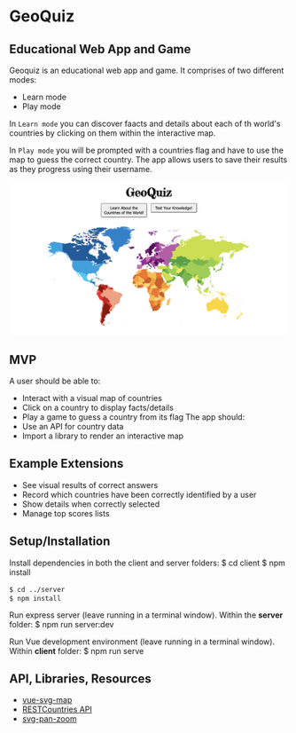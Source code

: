 # GeoQuiz
## Educational Web App and Game
Geoquiz is an educational web app and game. It comprises of two different modes:
* Learn mode
* Play mode

In `Learn mode` you can discover faacts and details about each of th world's countries by clicking on them within the interactive map.

In `Play mode` you will be prompted with a countries flag and have to use the map to guess the correct country. The app allows users to save their results as they progress using their username.

![Image of GeoQuiz Homepage](./home_screenshot.png)

## MVP
A user should be able to:
* Interact with a visual map of countries
* Click on a country to display facts/details
* Play a game to guess a country from its flag
The app should:
* Use an API for country data
* Import a library to render an interactive map

## Example Extensions
* See visual results of correct answers
* Record which countries have been correctly identified by a user
* Show details when correctly selected
* Manage top scores lists

## Setup/Installation
Install dependencies in both the client and server folders:
    $ cd client
    $ npm install

    $ cd ../server
    $ npm install

Run express server (leave running in a terminal window). Within the **server** folder:
    $ npm run server:dev

Run Vue development environment (leave running in a terminal window). Within **client** folder:
    $ npm run serve

## API, Libraries, Resources
* [vue-svg-map](https://www.npmjs.com/package/vue-svg-map)
* [RESTCountries API](https://restcountries.eu/)
* [svg-pan-zoom](https://github.com/ariutta/svg-pan-zoom)
